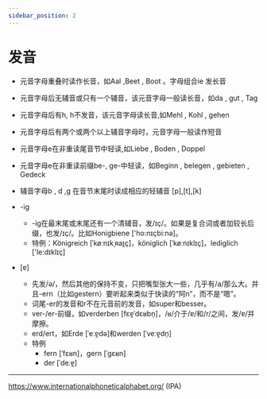```yaml
---
sidebar_position: 2
---
```


# 发音

* 元音字母重叠时读作长音，如Aal ,Beet , Boot 。字母组合ie 发长音
* 元音字母后无辅音或只有一个辅音，该元音字母一般读长音，如da , gut , Tag 
* 元音字母后有h, h不发音，该元音字母读长音,如Mehl , Kohl , gehen
* 元音字母后有两个或两个以上辅音字母时，元音字母一般读作短音
* 元音字母e在非重读尾音节中轻读,如Liebe , Boden , Doppel
* 元音字母e在非重读前缀be-, ge-中轻读，如Beginn , belegen , gebieten , Gedeck 

 

* 辅音字母b , d ,g 在音节末尾时读成相应的轻辅音 [p],[t],[k]



* -ig
  * -ig在最末尾或末尾还有一个清辅音，发/ɪç/。如果是复合词或者加较长后缀，也发/ɪç/。比如Honigbiene ['ho:nɪçbi:nə]。
  * 特例：Königreich [ˈkøːnɪkˌʀaɪ̯ç]，königlich [ˈkøːnɪklɪç]，lediglich ['le:dɪklɪç]

* [ɐ]
  * 先发/ə/，然后其他的保持不变，只把嘴型张大一些，几乎有/a/那么大。并且-ern（比如gestern）要听起来类似于快读的“阿n”，而不是“嗯”。
  * 词尾-er的发音和r不在元音前的发音，如super和besser。
  * ver-/er-前缀，如verderben [fɛɐ̯ˈdɛʁbn̩]，/ʁ/介于/ɐ/和/r/之间，发/ɐ/并摩擦。
  * erd/ert，如Erde [ˈeːɐ̯də]和werden [ˈveːɐ̯dn̩]
  * 特例
    * fern [ˈfɛʁn]，gern [ˈgɛʁn]
    * der [ˈdeːɐ̯]

---

https://www.internationalphoneticalphabet.org/ (IPA)

